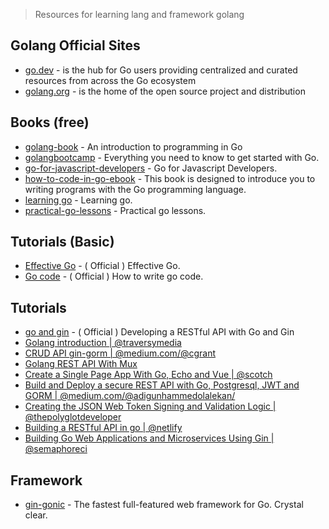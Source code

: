 >  Resources for learning lang and framework golang

## Golang Official Sites
  - [go.dev](https://go.dev/) - is the hub for Go users providing centralized and curated resources from across the Go ecosystem
  - [golang.org](https://golang.org/) - is the home of the open source project and distribution

## Books (free)
  - [golang-book](https://www.golang-book.com/books/intro) - An introduction to programming in Go
  - [golangbootcamp](http://www.golangbootcamp.com/) - Everything you need to know to get started with Go.
  - [go-for-javascript-developers](http://www.pazams.com/Go-for-Javascript-Developers/) - Go for Javascript Developers.
  - [how-to-code-in-go-ebook](https://www.digitalocean.com/community/books/how-to-code-in-go-ebook) - This book is designed to introduce you to writing programs with the Go programming language.
  - [learning go](https://www.miek.nl/go/) - Learning go.
  - [practical-go-lessons](https://www.practical-go-lessons.com/) - Practical go lessons.

## Tutorials (Basic)
  - [Effective Go](https://golang.org/doc/effective_go) - ( Official ) Effective Go.
  - [Go code](https://golang.org/doc/code) - ( Official ) How to write go code.

## Tutorials
  - [go and gin](https://golang.org/doc/tutorial/web-service-gin) - ( Official ) Developing a RESTful API with Go and Gin
  - [Golang introduction | @traversymedia](https://www.youtube.com/watch?v=SqrbIlUwR0U)
  - [CRUD API gin-gorm | @medium.com/@cgrant](https://medium.com/@cgrant/developing-a-simple-crud-api-with-go-gin-and-gorm-df87d98e6ed1)
  - [Golang REST API With Mux](https://www.youtube.com/watch?v=SonwZ6MF5BE)
  - [Create a Single Page App With Go, Echo and Vue | @scotch](https://scotch.io/tutorials/create-a-single-page-app-with-go-echo-and-vue)
  - [Build and Deploy a secure REST API with Go, Postgresql, JWT and GORM | @medium.com/@adigunhammedolalekan/](https://medium.com/@adigunhammedolalekan/build-and-deploy-a-secure-rest-api-with-go-postgresql-jwt-and-gorm-6fadf3da505b)
  - [Creating the JSON Web Token Signing and Validation Logic | @thepolyglotdeveloper](https://www.thepolyglotdeveloper.com/2017/03/authenticate-a-golang-api-with-json-web-tokens/)
  - [Building a RESTful API in go | @netlify](https://www.netlify.com/blog/2016/10/20/building-a-restful-api-in-go/)
  - [Building Go Web Applications and Microservices Using Gin | @semaphoreci](https://semaphoreci.com/community/tutorials/building-go-web-applications-and-microservices-using-gin)

## Framework
  - [gin-gonic](https://gin-gonic.com/) - The fastest full-featured web framework for Go. Crystal clear.
